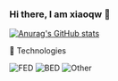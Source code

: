 ### Hi there, I am xiaoqw 👋

[![Anurag's GitHub stats](https://github-readme-stats-xcm1115.vercel.app/api?username=xcm1115&show_icons=true&theme=default)](https://github.com/anuraghazra/github-readme-stats)

🚀 Technologies

![FED](https://skillicons.dev/icons?i=ts,js,html,css,react,vue,vite,webpack,tailwind)
![BED](https://skillicons.dev/icons?i=nodejs,go,express,mongodb,mysql)
![Other](https://skillicons.dev/icons?i=vscode,linux,bash,git,github,stackoverflow,docker,vercel,figma,md)

<!--
**xcm1115/xcm1115** is a ✨ _special_ ✨ repository because its `README.md` (this file) appears on your GitHub profile.

Here are some ideas to get you started:

- 🔭 I’m currently working on ...
- 🌱 I’m currently learning ...
- 👯 I’m looking to collaborate on ...
- 🤔 I’m looking for help with ...
- 💬 Ask me about ...
- 📫 How to reach me: ...
- 😄 Pronouns: ...
- ⚡ Fun fact: ...
-->
